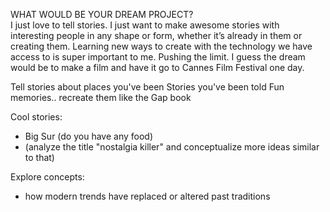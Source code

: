 WHAT WOULD BE YOUR DREAM PROJECT?  
I just love to tell stories. I just want to make awesome stories with interesting people in any shape or form, whether it’s already in them or creating them. Learning new ways to create with the technology we have access to is super important to me. Pushing the limit. I guess the dream would be to make a film and have it go to Cannes Film Festival one day.

Tell stories about places you've been
Stories you've been told
Fun memories.. recreate them like the Gap book

Cool stories:
- Big Sur (do you have any food)
- (analyze the title "nostalgia killer" and conceptualize more ideas similar to that)

Explore concepts:
- how modern trends have replaced or altered past traditions